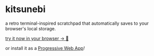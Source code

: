# kitsunebi

a retro terminal-inspired scratchpad that automatically saves to your browser's local storage.


[try it now in your browser → 🦊](https://hunterirving.github.io/kitsunebi/) 

or install it as a <a href="https://developer.mozilla.org/en-US/docs/Web/Progressive_web_apps/Guides/Installing">Progressive Web App</a><i>!</i>